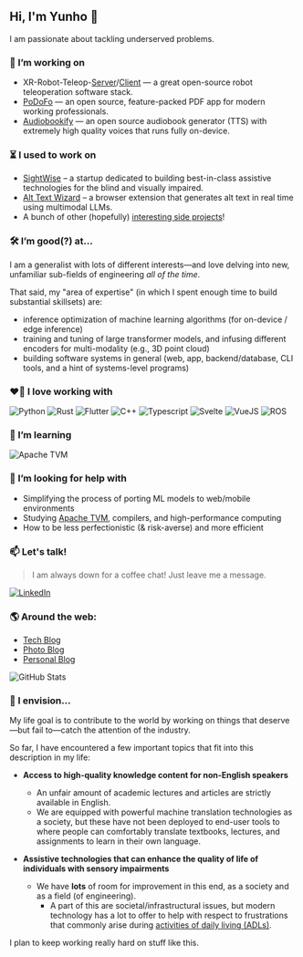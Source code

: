 ## Hi, I'm Yunho 👋

I am passionate about tackling underserved problems. 

### 🔭 I’m working on

- XR-Robot-Teleop-[Server](https://github.com/yunho-c/xr-robot-teleop-server)/[Client](https://github.com/yunho-c/xr-robot-teleop-client) — a great open-source robot teleoperation software stack.
- [PoDoFo](https://github.com/yunho-c/podofo) — an open source, feature-packed PDF app for modern working professionals.
- [Audiobookify](https://github.com/yunho-c/audiobookify) — an open source audiobook generator (TTS) with extremely high quality voices that runs fully on-device. 

### ⏳ I used to work on

- [SightWise](https://sightwise.com/) – a startup dedicated to building best-in-class assistive technologies for the blind and visually impaired.
- [Alt Text Wizard](https://) – a browser extension that generates alt text in real time using multimodal LLMs.
- A bunch of other (hopefully) [interesting side projects](https://github.com/yunho-c?tab=repositories&q=&type=source&language=&sort=)!

### 🛠️ I’m good(?) at...

I am a generalist with lots of different interests—and love delving into new, unfamiliar sub-fields of engineering *all of the time*.

That said, my "area of expertise" (in which I spent enough time to build substantial skillsets) are: 
- inference optimization of machine learning algorithms (for on-device / edge inference)
- training and tuning of large transformer models, and infusing different encoders for multi-modality (e.g., 3D point cloud)
- building software systems in general (web, app, backend/database, CLI tools, and a hint of systems-level programs)

### ❤️‍🔥 I love working with

<div display="flex">
  <img src="https://img.shields.io/badge/Python-14354C?style=for-the-badge&logo=python&logoColor=white" alt="Python"/>
  <img src="https://img.shields.io/badge/Rust-000000?style=for-the-badge&logo=rust&logoColor=white" alt="Rust"/>
  <img src="https://img.shields.io/badge/Flutter-02569B?style=for-the-badge&logo=flutter&logoColor=white" alt="Flutter"/>
  <img src="https://img.shields.io/badge/C%2B%2B-00599C?style=for-the-badge&logo=c%2B%2B&logoColor=white" alt="C++"/>
  <img src="https://img.shields.io/badge/TypeScript-007ACC?style=for-the-badge&logo=typescript&logoColor=white" alt="Typescript"/>
  <img src="https://img.shields.io/badge/Svelte-4A4A55?style=for-the-badge&logo=svelte&logoColor=FF3E00" alt="Svelte"/>
  <img src="https://img.shields.io/badge/Vue.js-35495E?style=for-the-badge&logo=vue.js&logoColor=4FC08D" alt="VueJS"/>
  <img src="https://img.shields.io/badge/ROS%202-22649A?style=for-the-badge&logo=ROS&logoColor=FFF" alt="ROS"/>
</div>


### 🌱 I’m learning

<div display="flex">
  <img src="https://img.shields.io/badge/Apache_TVM-3C3C3D?style=for-the-badge&logo=ApacheTVM&logoColor=white" alt="Apache TVM"/>
</div>


### 🤔 I’m looking for help with

- Simplifying the process of porting ML models to web/mobile environments
- Studying [Apache TVM](https://github.com/apache/tvm), compilers, and high-performance computing
- How to be less perfectionistic (& risk-averse) and more efficient


### 📫 Let's talk!

> I am always down for a coffee chat! Just leave me a message.

<div display="flex">
  <a href="https://www.linkedin.com/in/yunho--cho/">
    <img src="https://img.shields.io/badge/linkedin-%230077B5.svg?style=for-the-badge&logo=linkedin&logoColor=white" alt="LinkedIn"/>
  </a>
</div>

### 🌎 Around the web:

- [Tech Blog](https://codelog.yunhocho.com/)
- [Photo Blog](https://unsplash.com/@yunhocho)
- [Personal Blog](https://blog.yunhocho.com)

![GitHub Stats](https://github-readme-stats.vercel.app/api?username=yunho-c&bg_color=30,3e5172,536d9c,904e95&title_color=fff&text_color=fff&icon_color=fff&show_icons=true&include_all_commits=true&count_private=true)


### 🌠 I envision...

My life goal is to contribute to the world by working on things that deserve—but fail to—catch the attention of the industry.

So far, I have encountered a few important topics that fit into this description in my life: 

- **Access to high-quality knowledge content for non-English speakers**
  - An unfair amount of academic lectures and articles are strictly available in English.
  - We are equipped with powerful machine translation technologies as a society, but these have not been deployed to end-user tools to where people can comfortably translate textbooks, lectures, and assignments to learn in their own language.

- **Assistive technologies that can enhance the quality of life of individuals with sensory impairments**
  - We have **lots** of room for improvement in this end, as a society and as a field (of engineering).
    - A part of this are societal/infrastructural issues, but modern technology has a lot to offer to help with respect to frustrations that commonly arise during [activities of daily living (ADLs)](https://en.wikipedia.org/wiki/Activities_of_daily_living).

I plan to keep working really hard on stuff like this. 
